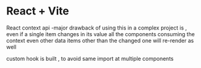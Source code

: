 # React + Vite

React context api
-major drawback of using this in a complex project is , even if a single item changes in its value all the components consuming the context even other data items other than the changed one will re-render as well

custom hook is built , to avoid same import at multiple components
